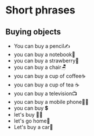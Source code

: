 # Short phrases

## Buying objects

- You can buy a pencil✍
- you can buy a notebook📓
- you can buy a strawberry🍓
- you can buy a chair🪑
- you can buy a cup of coffee☕
- you can buy a cup of tea ☕
- you can buy a television📺
- you can buy a mobile phone📱🤳
- you can buy 💲
- let's buy 🚶‍♂️
- let's go home🏡
- Let's buy a car🚗